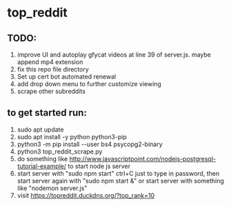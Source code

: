 # top_reddit

## TODO:
1. improve UI and autoplay gfycat videos at line 39 of server.js. maybe append mp4 extension
2. fix this repo file directory
3. Set up cert bot automated renewal
4. add drop down menu to further customize viewing
5. scrape other subreddits

## to get started run:
1. sudo apt update
2. sudo apt install -y python python3-pip
3. python3 -m pip install --user bs4 psycopg2-binary
4. python3 top_reddit_scrape.py
5. do something like http://www.javascriptpoint.com/nodejs-postgresql-tutorial-example/ to start node js server
6. start server with "sudo npm start" ctrl+C just to type in password, then start server again with "sudo npm start &" or start server with something like "nodemon server.js"
7. visit https://topreddit.duckdns.org/?top_rank=10
